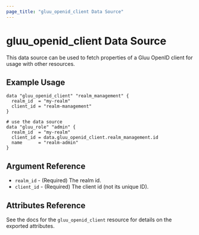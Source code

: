 ```yaml
---
page_title: "gluu_openid_client Data Source"
---
```


# gluu\_openid\_client Data Source

This data source can be used to fetch properties of a Gluu OpenID client for usage with other resources.

## Example Usage

```hcl
data "gluu_openid_client" "realm_management" {
  realm_id  = "my-realm"
  client_id = "realm-management"
}

# use the data source
data "gluu_role" "admin" {
  realm_id  = "my-realm"
  client_id = data.gluu_openid_client.realm_management.id
  name      = "realm-admin"
}
```

## Argument Reference

- `realm_id` - (Required) The realm id.
- `client_id` - (Required) The client id (not its unique ID).

## Attributes Reference

See the docs for the `gluu_openid_client` resource for details on the exported attributes.
